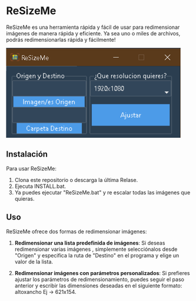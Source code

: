
# ReSizeMe

ReSizeMe es una herramienta rápida y fácil de usar para redimensionar imágenes de manera rápida y eficiente.
Ya sea uno o miles de archivos, podrás redimensionarlas rápida y fácilmente!

![ReSizeMe](image.png)

## Instalación

Para usar ReSizeMe:

1. Clona este repositorio o descarga la última Relase.
2. Ejecuta INSTALL.bat.
3. Ya puedes ejecutar "ReSizeMe.bat" y re escalar todas las imágenes que quieras.

## Uso

ReSizeMe ofrece dos formas de redimensionar imágenes:

1. **Redimensionar una lista predefinida de imágenes**: Si deseas redimensionar varias imágenes , simplemente selecciónalos desde "Origen" y especifica la ruta de "Destino" en el programa y elige un valor de la lista.

2. **Redimensionar imágenes con parámetros personalizados**: Si prefieres ajustar los parámetros de redimensionamiento, puedes seguir el paso anterior y escribir las dimensiones deseadas en el siguiente formato:
altoxancho Ej -> 621x154.

